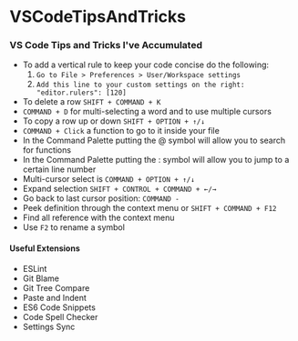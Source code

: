 # VSCodeTipsAndTricks
### VS Code Tips and Tricks I've Accumulated

- To add a vertical rule to keep your code concise do the following: 
  1. `Go to File > Preferences > User/Workspace settings`
  2. `Add this line to your custom settings on the right: "editor.rulers": [120]`
- To delete a row `SHIFT + COMMAND + K`
- `COMMAND + D` for multi-selecting a word and to use multiple cursors
- To copy a row up or down `SHIFT + OPTION + ↑/↓`
- `COMMAND + Click` a function to go to it inside your file
- In the Command Palette putting the @ symbol will allow you to search for functions
- In the Command Palette putting the : symbol will allow you to jump to a certain line number
- Multi-cursor select is `COMMAND + OPTION + ↑/↓`
- Expand selection `SHIFT + CONTROL + COMMAND + ←/→`
- Go back to last cursor position: `COMMAND -`
- Peek definition through the context menu or `SHIFT + COMMAND + F12`
- Find all reference with the context menu
- Use `F2` to rename a symbol


#### Useful Extensions
- ESLint
- Git Blame
- Git Tree Compare
- Paste and Indent
- ES6 Code Snippets
- Code Spell Checker
- Settings Sync
